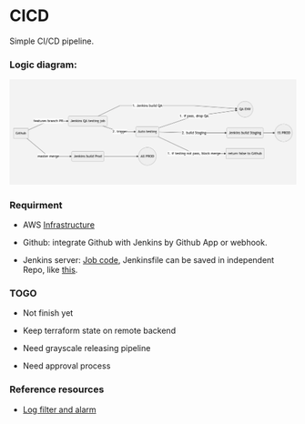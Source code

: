 # CICD

Simple CI/CD pipeline.

### Logic diagram:

![This is an image](diagram/diagram.png)

### Requirment

- AWS [Infrastructure](Infrastructure/terraform/)

- Github: integrate Github with Jenkins by Github App or webhook.

- Jenkins server: [Job code](Jenkins_DSL/qa_testing.groovy), Jenkinsfile can be saved in independent Repo, like [this](example/Jenkinsfile).

### TOGO

- Not finish yet

- Keep terraform state on remote backend

- Need grayscale releasing pipeline

- Need approval process

### Reference resources

- [Log filter and alarm](https://github.com/terraform-aws-modules/terraform-aws-cloudwatch/tree/master/examples/complete-log-metric-filter-and-alarm)